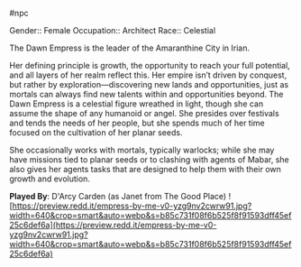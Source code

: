 #npc 

Gender:: Female
Occupation:: Architect
Race:: Celestial

The Dawn Empress is the leader of the Amaranthine City in Irian.

Her defining principle is growth, the opportunity to reach your full potential, and all layers of her realm reflect this. Her empire isn’t driven by conquest, but rather by exploration—discovering new lands and opportunities, just as mortals can always find new talents within and opportunities beyond. The Dawn Empress is a celestial figure wreathed in light, though she can assume the shape of any humanoid or angel. She presides over festivals and tends the needs of her people, but she spends much of her time focused on the cultivation of her planar seeds.

She occasionally works with mortals, typically warlocks; while she may have missions tied to planar seeds or to clashing with agents of Mabar, she also gives her agents tasks that are designed to help them with their own growth and evolution.

**Played By**: ‎D'Arcy Carden (as Janet from The Good Place)
![https://preview.redd.it/empress-by-me-v0-yzg9nv2cwrw91.jpg?width=640&crop=smart&auto=webp&s=b85c731f08f6b525f8f91593dff45ef25c6def6a](https://preview.redd.it/empress-by-me-v0-yzg9nv2cwrw91.jpg?width=640&crop=smart&auto=webp&s=b85c731f08f6b525f8f91593dff45ef25c6def6a)